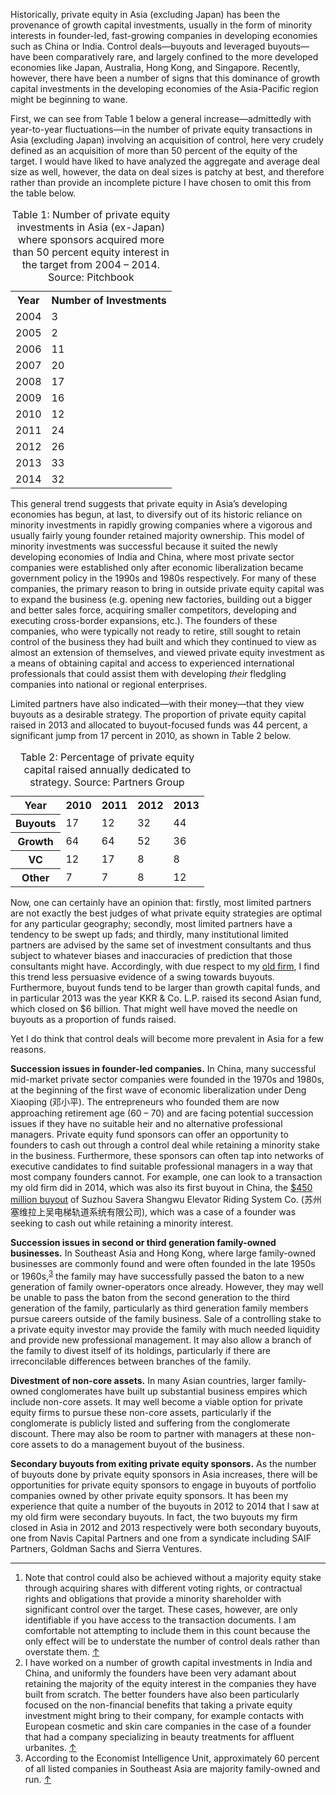 <p class="lede">Historically, private equity in Asia (excluding Japan) has been the provenance of growth capital investments, usually in the form of minority interests in founder-led, fast-growing companies in developing economies such as China or India. Control deals—buyouts and leveraged buyouts—have been comparatively rare, and largely confined to the more developed economies like Japan, Australia, Hong Kong, and Singapore. Recently, however, there have been a number of signs that this dominance of growth capital investments in the developing economies of the Asia-Pacific region might be beginning to wane.</p>

First, we can see from Table 1 below a general increase—admittedly with year-to-year fluctuations—in the number of private equity transactions in Asia (excluding Japan) involving an acquisition of control, here very crudely defined as an acquisition of more than 50 percent of the equity of the target.<sup><a href="#fn01" id="fref01"></a></sup> I would have liked to have analyzed the aggregate and average deal size as well, however, the data on deal sizes is patchy at best, and therefore rather than provide an incomplete picture I have chosen to omit this from the table below.

<table class="condensed striped">
    <caption><span>Table 1:</span> Number of private equity investments in Asia (ex-Japan) where sponsors acquired more than 50 percent equity interest in the target from 2004 – 2014. Source: Pitchbook</caption>
    <tr>
        <th>Year</th>
        <th>Number of Investments</th>
    </tr>
    <tr>
        <td class="center">2004</td>
        <td class="center">3</td>
    </tr>
    <tr>
        <td class="center">2005</td>
        <td class="center">2</td>
    </tr>
    <tr>
        <td class="center">2006</td>
        <td class="center">11</td>
    </tr>
    <tr>
        <td class="center">2007</td>
        <td class="center">20</td>
    </tr>
    <tr>
        <td class="center">2008</td>
        <td class="center">17</td>
    </tr>
    <tr>
        <td class="center">2009</td>
        <td class="center">16</td>
    </tr>
    <tr>
        <td class="center">2010</td>
        <td class="center">12</td>
    </tr>
    <tr>
        <td class="center">2011</td>
        <td class="center">24</td>
    </tr>
    <tr>
        <td class="center">2012</td>
        <td class="center">26</td>
    </tr>
    <tr>
        <td class="center">2013</td>
        <td class="center">33</td>
    </tr>
    <tr>
        <td class="center">2014</td>
        <td class="center">32</td>
    </tr>
</table>

This general trend suggests that private equity in Asia’s developing economies has begun, at last, to diversify out of its historic reliance on minority investments in rapidly growing companies where a vigorous and usually fairly young founder retained majority ownership. This model of minority investments was successful because it suited the newly developing economies of India and China, where most private sector companies were established only after economic liberalization became government policy in the 1990s and 1980s respectively. For many of these companies, the primary reason to bring in outside private equity capital was to expand the business (e.g. opening new factories, building out a bigger and better sales force, acquiring smaller competitors, developing and executing cross-border expansions, etc.). The founders of these companies, who were typically not ready to retire, still sought to retain control of the business they had built and which they continued to view as almost an extension of themselves, and viewed private equity investment as a means of obtaining capital and access to experienced international professionals that could assist them with developing _their_ fledgling companies into national or regional enterprises.<sup><a href="#fn02" id="fref02"></a></sup> 

Limited partners have also indicated—with their money—that they view buyouts as a desirable strategy. The proportion of private equity capital raised in 2013 and allocated to buyout-focused funds was 44 percent, a significant jump from 17 percent in 2010, as shown in Table 2 below. 

<table class="condensed striped">
    <caption><span>Table 2:</span> Percentage of private equity capital raised annually dedicated to strategy. Source: Partners Group</caption>
    <tr>
        <th>Year</th>
        <th>2010</th>
        <th>2011</th>
        <th>2012</th>
        <th>2013</th>
    </tr>
    <tr>
        <th>Buyouts</th>
        <td class="center">17</td>
        <td class="center">12</td>
        <td class="center">32</td>
        <td class="center">44</td>
    </tr>
    <tr>
        <th>Growth</th>
        <td class="center">64</td>
        <td class="center">64</td>
        <td class="center">52</td>
        <td class="center">36</td>
    </tr>
    <tr>
        <th>VC</th>
        <td class="center">12</td>
        <td class="center">17</td>
        <td class="center">8</td>
        <td class="center">8</td>
    </tr>
    <tr>
        <th>Other</th>
        <td class="center">7</td>
        <td class="center">7</td>
        <td class="center">8</td>
        <td class="center">12</td>
    </tr>
</table> 

Now, one can certainly have an opinion that: firstly, most limited partners are not exactly the best judges of what private equity strategies are optimal for any particular geography; secondly, most limited partners have a tendency to be swept up fads; and thirdly, many institutional limited partners are advised by the same set of investment consultants and thus subject to whatever biases and inaccuracies of prediction that those consultants might have. Accordingly, with due respect to my [old firm](http://www.partnersgroup.com/), I find this trend less persuasive evidence of a swing towards buyouts. Furthermore, buyout funds tend to be larger than growth capital funds, and in particular 2013 was the year KKR & Co. L.P. raised its second Asian fund, which closed on $6 billion. That might well have moved the needle on buyouts as a proportion of funds raised.

Yet I do think that control deals will become more prevalent in Asia for a few reasons. 

**Succession issues in founder-led companies.** In China, many successful mid-market private sector companies were founded in the 1970s and 1980s, at the beginning of the first wave of economic liberalization under Deng Xiaoping (邓小平). The entrepreneurs who founded them are now approaching retirement age (60 – 70) and are facing potential succession issues if they have no suitable heir and no alternative professional managers. Private equity fund sponsors can offer an opportunity to founders to cash out through a control deal while retaining a minority stake in the business. Furthermore, these sponsors can often tap into networks of executive candidates to find suitable professional managers in a way that most company founders cannot. For example, one can look to a transaction my old firm did in 2014, which was also its first buyout in China, the [$450 million buyout](http://blogs.wsj.com/privateequity/2014/08/20/partners-group-strikes-first-china-buyout/) of Suzhou Savera Shangwu Elevator Riding System Co. (苏州塞维拉上吴电梯轨道系统有限公司), which was a case of a founder was seeking to cash out while retaining a minority interest. 

**Succession issues in second or third generation family-owned businesses.** In Southeast Asia and Hong Kong, where large family-owned businesses are commonly found and were often founded in the late 1950s or 1960s,<sup><a href="#fn03" id="fref03">3</a></sup> the family may have successfully passed the baton to a new generation of family owner-operators once already. However, they may well be unable to pass the baton from the second generation to the third generation of the family, particularly as third generation family members pursue careers outside of the family business. Sale of a controlling stake to a private equity investor may provide the family with much needed liquidity and provide new professional management. It may also allow a branch of the family to divest itself of its holdings, particularly if there are irreconcilable differences between branches of the family. 

**Divestment of non-core assets.** In many Asian countries, larger family-owned conglomerates have built up substantial business empires which include non-core assets. It may well become a viable option for private equity firms to pursue these non-core assets, particularly if the conglomerate is publicly listed and suffering from the conglomerate discount. There may also be room to partner with managers at these non-core assets to do a management buyout of the business.

**Secondary buyouts from exiting private equity sponsors.** As the number of buyouts done by private equity sponsors in Asia increases, there will be opportunities for private equity sponsors to engage in buyouts of portfolio companies owned by other private equity sponsors. It has been my experience that quite a number of the buyouts in 2012 to 2014 that I saw at my old firm were secondary buyouts. In fact, the two buyouts my firm closed in Asia in 2012 and 2013 respectively were both secondary buyouts, one from Navis Capital Partners and one from a syndicate including SAIF Partners, Goldman Sachs and Sierra Ventures. 

<div class="footnotes">
    <hr class="w-50" />
    <ol>
        <li id="fn01">Note that control could also be achieved without a majority equity stake through acquiring shares with different voting rights, or contractual rights and obligations that provide a minority shareholder with significant control over the target. These cases, however, are only identifiable if you have access to the transaction documents. I am comfortable not attempting to include them in this count because the only effect will be to understate the number of control deals rather than overstate them. <a href="#fref01">&#8593;</a></li>
        <li id="fn02">I have worked on a number of growth capital investments in India and China, and uniformly the founders have been very adamant about retaining the majority of the equity interest in the companies they have built from scratch. The better founders have also been particularly focused on the non-financial benefits that taking a private equity investment might bring to their company, for example contacts with European cosmetic and skin care companies in the case of a founder that had a company specializing in beauty treatments for affluent urbanites. <a href="#fref02">&#8593;</a></li>
        <li id="fn03">According to the Economist Intelligence Unit, approximately 60 percent of all listed companies in Southeast Asia are majority family-owned and run. <a href="#fref03">&#8593;</a></li>
    </ol>
</div>